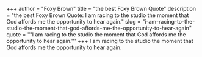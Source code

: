 +++
author = "Foxy Brown"
title = "the best Foxy Brown Quote"
description = "the best Foxy Brown Quote: I am racing to the studio the moment that God affords me the opportunity to hear again."
slug = "i-am-racing-to-the-studio-the-moment-that-god-affords-me-the-opportunity-to-hear-again"
quote = '''I am racing to the studio the moment that God affords me the opportunity to hear again.'''
+++
I am racing to the studio the moment that God affords me the opportunity to hear again.
